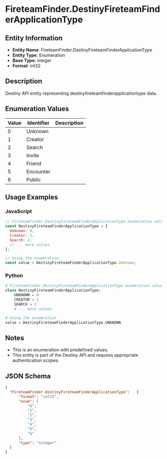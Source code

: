 # FireteamFinder.DestinyFireteamFinderApplicationType

## Entity Information
- **Entity Name**: FireteamFinder.DestinyFireteamFinderApplicationType
- **Entity Type**: Enumeration
- **Base Type**: integer
- **Format**: int32

## Description
Destiny API entity representing destinyfireteamfinderapplicationtype data.

## Enumeration Values

| Value | Identifier | Description |
|-------|------------|-------------|
| 0 | Unknown |  |
| 1 | Creator |  |
| 2 | Search |  |
| 3 | Invite |  |
| 4 | Friend |  |
| 5 | Encounter |  |
| 6 | Public |  |

## Usage Examples

### JavaScript
```javascript
// FireteamFinder.DestinyFireteamFinderApplicationType enumeration values
const DestinyFireteamFinderApplicationType = {
  Unknown: 0,
  Creator: 1,
  Search: 2,
  // ... more values
};

// Using the enumeration
const value = DestinyFireteamFinderApplicationType.Unknown;
```

### Python
```python
# FireteamFinder.DestinyFireteamFinderApplicationType enumeration values
class DestinyFireteamFinderApplicationType:
    UNKNOWN = 0
    CREATOR = 1
    SEARCH = 2
    # ... more values

# Using the enumeration
value = DestinyFireteamFinderApplicationType.UNKNOWN
```

## Notes
- This is an enumeration with predefined values.
- This entity is part of the Destiny API and requires appropriate authentication scopes.

## JSON Schema
```json
{
  "FireteamFinder.DestinyFireteamFinderApplicationType":   {
      "format": "int32",
      "enum": [
          "0",
          "1",
          "2",
          "3",
          "4",
          "5",
          "6"
      ],
      "type": "integer"
  }
}
```
